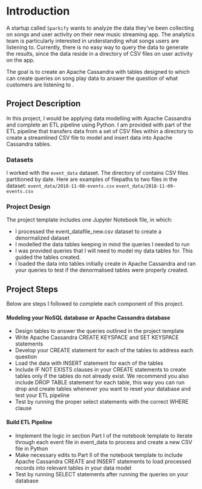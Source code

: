 # Introduction
A startup called `Sparkify` wants to analyze the data they've been collecting on songs and user activity on their new music streaming app. The analytics team is particularly interested in understanding what songs users are listening to. Currently, there is no easy way to query the data to generate the results, since the data reside in a directory of CSV files on user activity on the app.

The goal is to create an Apache Cassandra with tables designed to which can create queries on song play data to answer the question of what customers are listening to  .

## Project Description
In this project, I would be applying data modelling with Apache Cassandra and complete an ETL pipeline using Python. I am provided with part of the ETL pipeline that transfers data from a set of CSV files within a directory to create a streamlined CSV file to model and insert data into Apache Cassandra tables.

### Datasets
I worked with the `event_data` dataset. The directory of contains CSV files partitioned by date. Here are examples of filepaths to two files in the dataset:
`event_data/2018-11-08-events.csv`
`event_data/2018-11-09-events.csv`


### Project Design

The project template includes one Jupyter Notebook file, in which:

- I processed the event_datafile_new.csv dataset to create a denormalized dataset
- I modelled the data tables keeping in mind the queries I needed to run
- I was provided queries that I will need to model my data tables for. This guided the tables created.
- I loaded the data into tables initially create in Apache Cassandra and ran your queries to test if the denormalised tables were properly created.



## Project Steps
Below are steps I followed to complete each component of this project.

#### Modeling your NoSQL database or Apache Cassandra database
- Design tables to answer the queries outlined in the project template
- Write Apache Cassandra CREATE KEYSPACE and SET KEYSPACE statements
- Develop your CREATE statement for each of the tables to address each question
- Load the data with INSERT statement for each of the tables
- Include IF NOT EXISTS clauses in your CREATE statements to create tables only if the tables do not already exist. We recommend you also include DROP TABLE statement for each table, this way you can run drop and create tables whenever you want to reset your database and test your ETL pipeline
- Test by running the proper select statements with the correct WHERE clause
#### Build ETL Pipeline
- Implement the logic in section Part I of the notebook template to iterate through each event file in event_data to process and create a new CSV file in Python
- Make necessary edits to Part II of the notebook template to include Apache Cassandra CREATE and INSERT statements to load processed records into relevant tables in your data model
- Test by running SELECT statements after running the queries on your database
